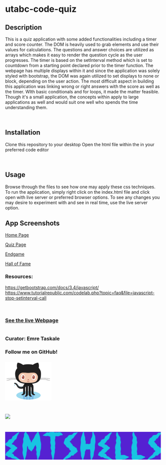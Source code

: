# utabc-code-quiz

## Description
This is a quiz application with some added functionalities including a timer and score counter. The DOM is heavily used to grab elements and use their values for calculations. The questions and answer choices are utilized as arrays which makes it easy to render the question cycle as the user progresses. The timer is based on the setInterval method which is set to countdown from a starting point declared prior to the timer function. The webpage has multiple displays within it and since the application was solely styled with bootstrap, the DOM was again utilized to set displays to none or block, depending on the user action. The most difficult aspect in building this application was linking wrong or right answers with the score as well as the timer. WIth basic conditionals and for loops, it made the matter feasible. Though it's a small application, the concepts within apply to large applications as well and would suit one well who spends the time understanding them.


![]()
## Installation
Clone this repository to your desktop
Open the html file within the in your preferred code editor

![]()

## Usage
Browse through the files to see how one may apply these css techniques.
To run the application, simply right click on the index.html file and click open with live server or preferred browser options.
To see any changes you may desire to experiment with and see in real time, use the live server option.
![]()
## App Screenshots
[Home Page](assets/images/homePage.png)

[Quiz Page](assets/images/quizPage.png)

[Endgame](assets/images/score_initials_Page.png)

[Hall of Fame](assets/images/hofPage.png)
![]()
### Resources:
https://getbootstrap.com/docs/3.4/javascript/
https://www.tutorialrepublic.com/codelab.php?topic=faq&file=javascript-stop-setinterval-call

![]()
### [See the live Webpage]()
#
### Curator: Emre Taskale
### Follow me on GitHub!
### [<a href="https://github.com/EM-T-Shells"><img alt="EM-T-Shells" src="assets/images/Octocat.png" width=150x/></a>]()
#

![](https://img.shields.io/github/license/Em-t-shells/utabc-into-the-horizon?style=for-the-badge)
#
###
###
###

![tag](assets/images/code-tag-font.png)